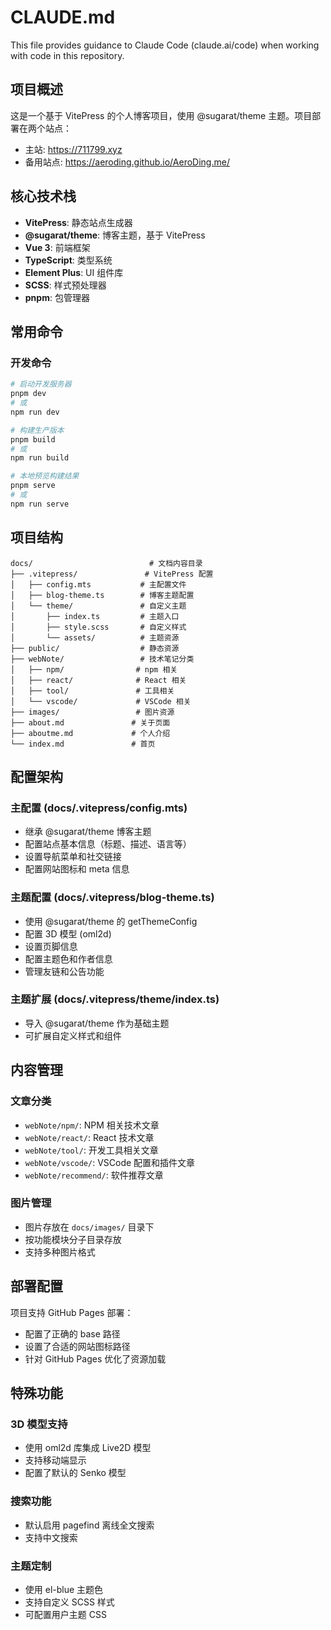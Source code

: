 # CLAUDE.md

This file provides guidance to Claude Code (claude.ai/code) when working with code in this repository.

## 项目概述

这是一个基于 VitePress 的个人博客项目，使用 @sugarat/theme 主题。项目部署在两个站点：
- 主站: https://711799.xyz
- 备用站点: https://aeroding.github.io/AeroDing.me/

## 核心技术栈

- **VitePress**: 静态站点生成器
- **@sugarat/theme**: 博客主题，基于 VitePress
- **Vue 3**: 前端框架
- **TypeScript**: 类型系统
- **Element Plus**: UI 组件库
- **SCSS**: 样式预处理器
- **pnpm**: 包管理器

## 常用命令

### 开发命令
```bash
# 启动开发服务器
pnpm dev
# 或
npm run dev

# 构建生产版本
pnpm build
# 或
npm run build

# 本地预览构建结果
pnpm serve
# 或
npm run serve
```

## 项目结构

```
docs/                          # 文档内容目录
├── .vitepress/               # VitePress 配置
│   ├── config.mts           # 主配置文件
│   ├── blog-theme.ts        # 博客主题配置
│   └── theme/               # 自定义主题
│       ├── index.ts         # 主题入口
│       ├── style.scss       # 自定义样式
│       └── assets/          # 主题资源
├── public/                  # 静态资源
├── webNote/                 # 技术笔记分类
│   ├── npm/                # npm 相关
│   ├── react/              # React 相关
│   ├── tool/               # 工具相关
│   └── vscode/             # VSCode 相关
├── images/                 # 图片资源
├── about.md               # 关于页面
├── aboutme.md             # 个人介绍
└── index.md               # 首页
```

## 配置架构

### 主配置 (docs/.vitepress/config.mts)
- 继承 @sugarat/theme 博客主题
- 配置站点基本信息（标题、描述、语言等）
- 设置导航菜单和社交链接
- 配置网站图标和 meta 信息

### 主题配置 (docs/.vitepress/blog-theme.ts)
- 使用 @sugarat/theme 的 getThemeConfig
- 配置 3D 模型 (oml2d)
- 设置页脚信息
- 配置主题色和作者信息
- 管理友链和公告功能

### 主题扩展 (docs/.vitepress/theme/index.ts)
- 导入 @sugarat/theme 作为基础主题
- 可扩展自定义样式和组件

## 内容管理

### 文章分类
- `webNote/npm/`: NPM 相关技术文章
- `webNote/react/`: React 技术文章 
- `webNote/tool/`: 开发工具相关文章
- `webNote/vscode/`: VSCode 配置和插件文章
- `webNote/recommend/`: 软件推荐文章

### 图片管理
- 图片存放在 `docs/images/` 目录下
- 按功能模块分子目录存放
- 支持多种图片格式

## 部署配置

项目支持 GitHub Pages 部署：
- 配置了正确的 base 路径
- 设置了合适的网站图标路径
- 针对 GitHub Pages 优化了资源加载

## 特殊功能

### 3D 模型支持
- 使用 oml2d 库集成 Live2D 模型
- 支持移动端显示
- 配置了默认的 Senko 模型

### 搜索功能
- 默认启用 pagefind 离线全文搜索
- 支持中文搜索

### 主题定制
- 使用 el-blue 主题色
- 支持自定义 SCSS 样式
- 可配置用户主题 CSS
